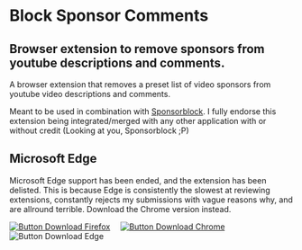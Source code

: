 # Block Sponsor Comments

## Browser extension to remove sponsors from youtube descriptions and comments.

A browser extension that removes a preset list of video sponsors from youtube video descriptions and comments.

Meant to be used in combination with [Sponsorblock](http://sponsor.ajay.app). 
I fully endorse this extension being integrated/merged with any other application with or without credit (Looking at you, Sponsorblock ;P)

## Microsoft Edge <a id="microsoftedge"></a>

Microsoft Edge support has been ended, and the extension has been delisted. This is because Edge is consistently the slowest at reviewing extensions, constantly rejects my submissions with vague reasons why, and are allround terrible. Download the Chrome version instead.

[![Button Download Firefox]][Download Firefox]  
[![Button Download Chrome]][Download Chrome]  
![Button Download Edge][Download Edge]

<!----------------------------------------------------------------------------->

[Button Download Firefox]: https://img.shields.io/badge/Firefox-FF7139?style=for-the-badge&logoColor=white&logo=Firefox

[Button Download Chrome]: https://img.shields.io/badge/Chrome-4285F4?style=for-the-badge&logoColor=white&logo=GoogleChrome

[Button Download Edge]: https://img.shields.io/badge/Edge-0078D7?style=for-the-badge&logoColor=white&logo=MicrosoftEdge&color=grey

[Download Firefox]: http://addons.mozilla.org/en-GB/firefox/addon/youtube-mrbeastify/
[Download Chrome]: http://chrome.google.com/webstore/detail/youtube-mrbeastify/dbmaeobgdodeimjdjnkipbfhgeldnmeb
[Download Edge]: #microsoftedge
